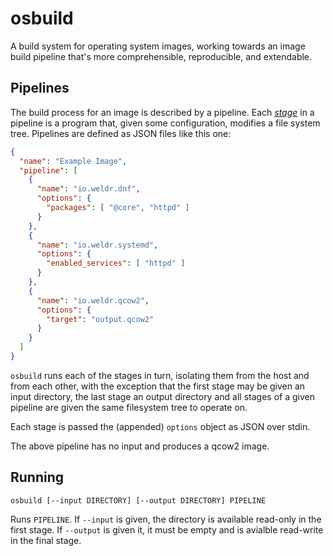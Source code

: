 # osbuild

A build system for operating system images, working towards an image build
pipeline that's more comprehensible, reproducible, and extendable.

## Pipelines

The build process for an image is described by a pipeline. Each
[*stage*](/stages) in a pipeline is a program that, given some configuration,
modifies a file system tree. Pipelines are defined as JSON files like this one:

```json
{
  "name": "Example Image",
  "pipeline": [
    {
      "name": "io.weldr.dnf",
      "options": {
        "packages": [ "@core", "httpd" ]
      }
    },
    {
      "name": "io.weldr.systemd",
      "options": {
        "enabled_services": [ "httpd" ]
      }
    },
    {
      "name": "io.weldr.qcow2",
      "options": {
        "target": "output.qcow2"
      }
    }
  ]
}
```

`osbuild` runs each of the stages in turn, isolating them from the host and
from each other, with the exception that the first stage may be given an input
directory, the last stage an output directory and all stages of a given
pipeline are given the same filesystem tree to operate on.

Each stage is passed the (appended) `options` object as JSON over stdin.

The above pipeline has no input and produces a qcow2 image.

## Running

```
osbuild [--input DIRECTORY] [--output DIRECTORY] PIPELINE
```

Runs `PIPELINE`. If `--input` is given, the directory is available
read-only in the first stage. If `--output` is given it, it must be empty
and is avialble read-write in the final stage.
